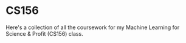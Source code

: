 # CS156

Here's a collection of all the coursework for my Machine Learning for Science & Profit (CS156) class.
